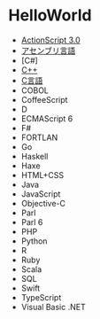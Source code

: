 # HelloWorld

* [ActionScript 3.0](https://github.com/TakashiNishimura/HelloWorld/tree/master/ActionScript/README.md)
* [アセンブリ言語](https://github.com/TakashiNishimura/HelloWorld/tree/master/Assembly/README.md)
* [C#]
* [C++](https://github.com/TakashiNishimura/HelloWorld/blob/master/C%2B%2B/README.md)
* [C言語](https://github.com/TakashiNishimura/HelloWorld/blob/master/C/README.md)
* COBOL
* CoffeeScript
* D
* ECMAScript 6
* F#
* FORTLAN
* Go
* Haskell
* Haxe
* HTML+CSS
* Java
* JavaScript
* Objective-C
* Parl
* Parl 6
* PHP
* Python
* R
* Ruby
* Scala
* SQL
* Swift
* TypeScript
* Visual Basic .NET
